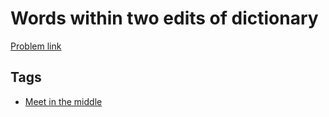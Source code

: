 # Words within two edits of dictionary

[Problem link](https://leetcode.com/problems/words-within-two-edits-of-dictionary/)

## Tags

* [Meet in the middle](/README.md#Meet_in_the_middle)
